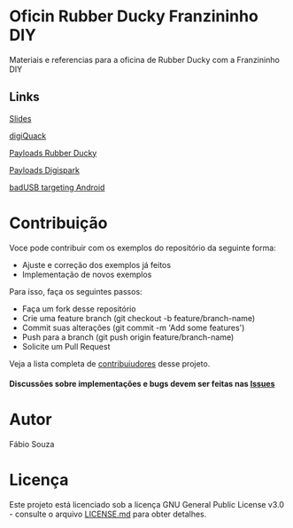 # Oficin Rubber Ducky Franzininho DIY

Materiais e referencias para a oficina de Rubber Ducky com a Franzininho DIY

## Links

<a href="https://docs.google.com/presentation/d/e/2PACX-1vRYQ3z6iAYLZuhwZbYT8-0tXq3ZhVj-ZycFZBymj-PkzDc5EMCHqS1hnU5Zk34t8MBI1EtdTA0CL4Uv/pub?start=false&loop=false&delayms=3000" target="_blank">Slides</a>

[digiQuack](https://github.com/CedArctic/digiQuack/releases/)

[Payloads Rubber Ducky](https://github.com/hak5darren/USB-Rubber-Ducky/wiki/Payloads)

[Payloads Digispark](https://github.com/CedArctic/DigiSpark-Scripts)

[badUSB targeting Android](https://github.com/caioau/badUSB-Targeting-Android)


# Contribuição

Voce pode contribuir com os exemplos do repositório da seguinte forma:

- Ajuste e correção dos exemplos já feitos
- Implementação de novos exemplos

Para isso, faça os seguintes passos:

- Faça um fork desse repositório 
- Crie uma feature branch (git checkout -b feature/branch-name)
- Commit suas alterações (git commit -m 'Add some features')
- Push para a branch (git push origin feature/branch-name)
- Solicite um Pull Request


Veja a lista completa de [contribuiudores](https://github.com/FBSeletronica/Oficina-Rubber-Ducky-Franzininho-diy/graphs/contributors) desse projeto.


#### Discussões sobre implementações e bugs devem ser feitas nas [Issues](https://github.com/FBSeletronica/Oficina-Rubber-Ducky-Franzininho-diy/issues)


# Autor

Fábio Souza


# Licença

Este projeto está licenciado sob a licença GNU General Public License v3.0 - consulte o arquivo [LICENSE.md](https://github.com/FBSeletronica/Oficina-Rubber-Ducky-Franzininho-diy/blob/master/LICENSE) para obter detalhes.




